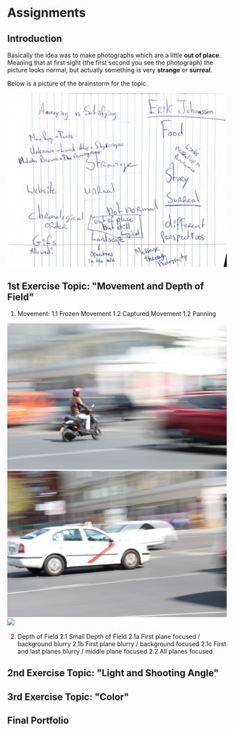 Assignments
============

## Introduction

Basically the idea was to make photographs which are a little **out of place**. Meaning that at first sight (the first second you see the photograph) the picture looks normal, but actually something is very **strange** or **surreal**.

Below is a picture of the brainstorm for the topic.

<img class="pure-img" src="photos/process-ideas.jpg" data-caption="Writing down ideas..." />

## 1st Exercise Topic: "Movement and Depth of Field"

1. Movement:
  1.1 Frozen Movement
  1.2 Captured Movement
  1.2 Panning

  <div class="pure-g">
      <div class="pure-u-1-3"><img class="pure-img" src="photos/IMG_0103.JPG" /></div>
      <div class="pure-u-1-3"><img class="pure-img" src="photos/IMG_0086.JPG" /></div>
      <div class="pure-u-1-3"><img class="pure-img" src="photos/IMG_0081.JPG" /></div>
  </div>

2. Depth of Field
  2.1 Small Depth of Field
  2.1a First plane focused / background blurry
  2.1b First plane blurry / background focused
  2.1c First and last planes blurry / middle plane focused
  2.2 All planes focused


## 2nd Exercise Topic: "Light and Shooting Angle"



## 3rd Exercise Topic: "Color"



## Final Portfolio



